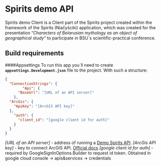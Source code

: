 # Spirits demo API
Spirits demo Client is a Client part of the Spirits project created within the framework of the Spirits (Niačyściki) application, which was created for the presentation “*Characters of Belarusian mythology as an object of geographical study*“ to participate in BSU`s scientific-practical conference.
## Build requirements
####Appsettings
To run this app you\`ll need to create **`appsettings.Development.json`** file to the project. With such a structure:
```json
{
  "ConnectionStrings": {
        "Api": {
      "BaseUrl": "[URL of an API server]"
    },
  "ArcGis": {
    "ApiKey": "[ArcGIS API key]"
  },
    "auth": {
      "client_id": "[google client id for auth]"
    }
  }
}
```
*[URL of an API server]* - address of running a [Demo Spirits API](https://github.com/Discipuls/DemoSpiritsAPI "Demo Spirits API").
*[ArcGis API key]* - key to connect ArcGIS API. [Official docs](https://developers.arcgis.com/documentation/mapping-apis-and-services/security/api-keys/ "Official docs")
*[google client id for auth]*  - required by GoogleSignInOptions.Builder to request id token.  Obtained in google cloud console -> apis&services -> credentials
